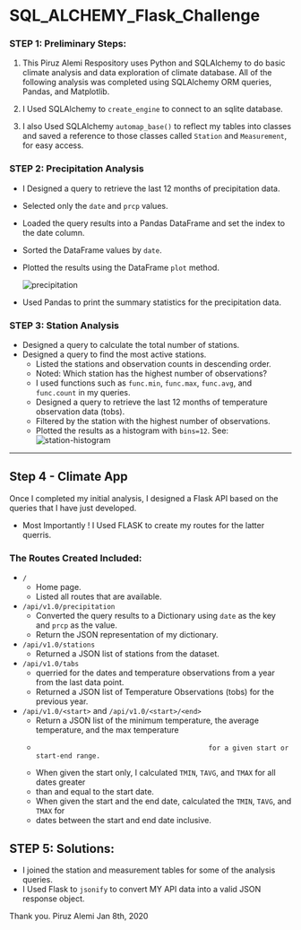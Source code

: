 # SQL_ALCHEMY_Flask_Challenge

### STEP 1: Preliminary Steps:

1. This Piruz Alemi Respository uses Python and SQLAlchemy to do basic climate analysis and data exploration of  climate database. All of the following analysis was completed using SQLAlchemy ORM queries, Pandas, and Matplotlib.
   
2. I Used SQLAlchemy to `create_engine` to connect to an sqlite database.
3. I also Used SQLAlchemy `automap_base()` to reflect my tables into classes and saved
   a reference to those classes called `Station` and `Measurement`, for easy access.

### STEP 2: Precipitation Analysis

* I Designed a query to retrieve the last 12 months of precipitation data.

* Selected only the `date` and `prcp` values.

* Loaded the query results into a Pandas DataFrame and set the index to the date column.

* Sorted the DataFrame values by `date`.

* Plotted the results using the DataFrame `plot` method.

  ![precipitation](Images/precipitation.png)

* Used Pandas to print the summary statistics for the precipitation data.

### STEP 3: Station Analysis

* Designed a query to calculate the total number of stations.
* Designed a query to find the most active stations.
  * Listed the stations and observation counts in descending order.
  * Noted: Which station has the highest number of observations?
  * I used functions such as `func.min`, `func.max`, `func.avg`, and `func.count` in my queries.
  * Designed a query to retrieve the last 12 months of temperature observation data (tobs).
  * Filtered by the station with the highest number of observations.
  * Plotted the results as a histogram with `bins=12`. See:
    ![station-histogram](Alemi/Images/station-histogram.png)

- - -

## Step 4 - Climate App

Once I completed my initial analysis, I designed a Flask API based on the queries that I have just developed.
* Most Importantly ! I Used FLASK to create my routes for the latter querris.

### The Routes Created Included:

* `/`
  * Home page.
  * Listed all routes that are available.
* `/api/v1.0/precipitation`
  * Converted the query results to a Dictionary using `date` as the key and `prcp` as the value.
  * Return the JSON representation of my dictionary.
* `/api/v1.0/stations`
  * Returned a JSON list of stations from the dataset.
* `/api/v1.0/tabs`
  * querried for the dates and temperature observations from a year from the last data point.
  * Returned a JSON list of Temperature Observations (tobs) for the previous year.
* `/api/v1.0/<start>` and `/api/v1.0/<start>/<end>`
  * Return a JSON list of the minimum temperature, the average temperature, and the max temperature 
  *                                                for a given start or start-end range.
  * When given the start only, I calculated `TMIN`, `TAVG`, and `TMAX` for all dates greater 
  * than and equal to the start date.
  * When given the start and the end date, calculated the `TMIN`, `TAVG`, and `TMAX` for
  * dates between the start  and end date inclusive.

## STEP 5: Solutions:

* I joined the station and measurement tables for some of the analysis queries.
* I Used Flask to  `jsonify` to convert MY API data into a valid JSON response object.

Thank you. Piruz Alemi Jan 8th, 2020

